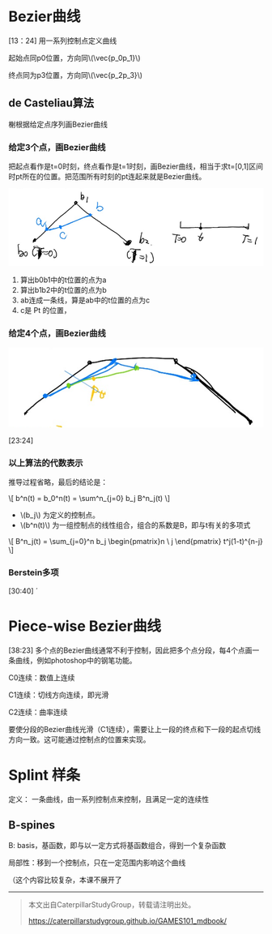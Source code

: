 
# Bezier曲线

[13：24] 用一系列控制点定义曲线

起始点同p0位置，方向同\\(\vec{p_0p_1}\\)

终点同为p3位置，方向同\\(\vec{p_2p_3}\\)

## de Casteliau算法

榭根据给定点序列画Bezier曲线

### 给定3个点，画Bezier曲线

把起点看作是t=0时刻，终点看作是t=1时刻，画Bezier曲线，相当于求t=[0,1]区间时pt所在的位置。把范围所有时刻的pt连起来就是Bezier曲线。

![](../assets/7.PNG)

1. 算出b0b1中的t位置的点为a
2. 算出b1b2中的t位置的点为b
3. ab连成一条线，算是ab中的t位置的点为c
4. c是 Pt 的位置，

### 给定4个点，画Bezier曲线

![](../assets/8.PNG)

[23:24]

### 以上算法的代数表示

推导过程省略，最后的结论是：

\\[
b^n(t) = b_0^n(t) = \sum^n_{j=0} b_j B^n_j(t)
\\]

- \\(b_j\\) 为定义的控制点。
- \\(b^n(t)\\) 为一组控制点的线性组合，组合的系数是B，即与t有关的多项式

\\[
B^n_j(t) = \sum_{j=0}^n b_j \begin{pmatrix}n \\ j \end{pmatrix} t^j(1-t)^{n-j}
\\]

### Berstein多项

[30:40]
ˊ
# Piece-wise Bezier曲线

[38:23] 多个点的Bezier曲线通常不利于控制，因此把多个点分段，每4个点画一条曲线，例如photoshop中的钢笔功能。  

C0连续：数值上连续

C1连续：切线方向连续，即光滑

C2连续：曲率连续

要使分段的Bezier曲线光滑（C1连续），需要让上一段的终点和下一段的起点切线方向一致。这可能通过控制点的位置来实现。   

# Splint 样条

定义： 一条曲线，由一系列控制点来控制，且满足一定的连续性

## B-spines

B: basis，基函数，即与以一定方式将基函数组合，得到一个复杂函数

局部性：移到一个控制点，只在一定范围内影响这个曲线

（这个内容比较复杂，本课不展开了


----------------------------
> 本文出自CaterpillarStudyGroup，转载请注明出处。
>
> https://caterpillarstudygroup.github.io/GAMES101_mdbook/